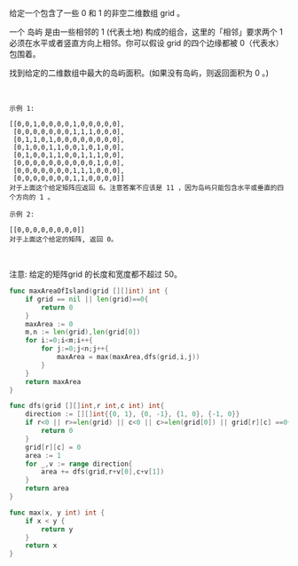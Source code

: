 给定一个包含了一些 0 和 1 的非空二维数组 grid 。    

一个 岛屿 是由一些相邻的 1 (代表土地) 构成的组合，这里的「相邻」要求两个 1 必须在水平或者竖直方向上相邻。你可以假设 grid 的四个边缘都被 0（代表水）包围着。   

找到给定的二维数组中最大的岛屿面积。(如果没有岛屿，则返回面积为 0 。)   

 
```
示例 1:

[[0,0,1,0,0,0,0,1,0,0,0,0,0],
 [0,0,0,0,0,0,0,1,1,1,0,0,0],
 [0,1,1,0,1,0,0,0,0,0,0,0,0],
 [0,1,0,0,1,1,0,0,1,0,1,0,0],
 [0,1,0,0,1,1,0,0,1,1,1,0,0],
 [0,0,0,0,0,0,0,0,0,0,1,0,0],
 [0,0,0,0,0,0,0,1,1,1,0,0,0],
 [0,0,0,0,0,0,0,1,1,0,0,0,0]]
对于上面这个给定矩阵应返回 6。注意答案不应该是 11 ，因为岛屿只能包含水平或垂直的四个方向的 1 。

示例 2:

[[0,0,0,0,0,0,0,0]]
对于上面这个给定的矩阵, 返回 0。
```
 

注意: 给定的矩阵grid 的长度和宽度都不超过 50。    

```go
func maxAreaOfIsland(grid [][]int) int {
	if grid == nil || len(grid)==0{
		return 0
	}
	maxArea := 0
	m,n := len(grid),len(grid[0])
	for i:=0;i<m;i++{
		for j:=0;j<n;j++{
			maxArea = max(maxArea,dfs(grid,i,j))
		}
	}
	return maxArea
}

func dfs(grid [][]int,r int,c int) int{
	direction := [][]int{{0, 1}, {0, -1}, {1, 0}, {-1, 0}}
	if r<0 || r>=len(grid) || c<0 || c>=len(grid[0]) || grid[r][c] ==0{
		return 0
	}
	grid[r][c] = 0
	area := 1
	for _,v := range direction{
		area += dfs(grid,r+v[0],c+v[1])
	}
	return area
}

func max(x, y int) int {
	if x < y {
		return y
	}
	return x
}
```
